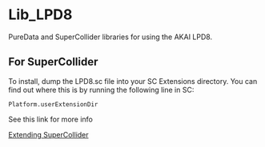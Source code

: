 # Lib_LPD8
PureData and SuperCollider libraries for using the AKAI LPD8.

## For SuperCollider
To install, dump the LPD8.sc file into your SC Extensions directory. You can find out where this is by running the following line in SC:


`Platform.userExtensionDir`


See this link for more info

[Extending SuperCollider](http://danielnouri.org/docs/SuperColliderHelp/Extending%20and%20Customizing%20SC/Using-Extensions.html)
